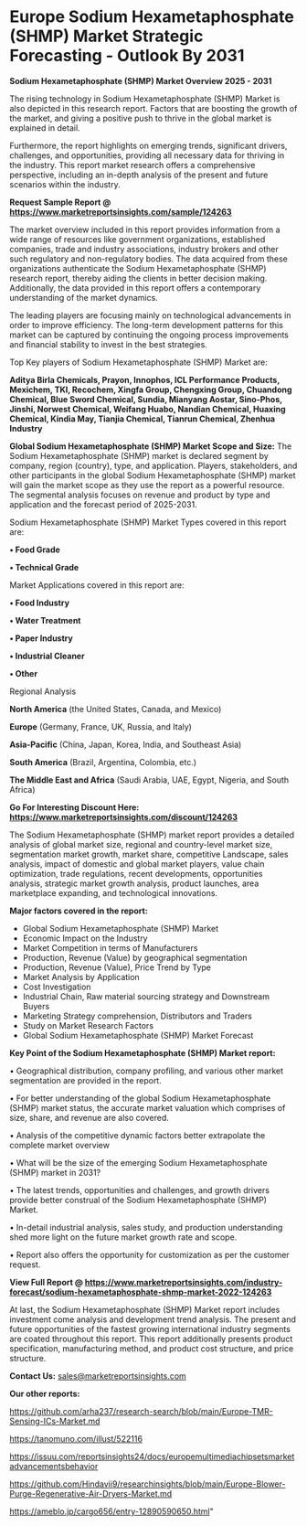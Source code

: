 # Europe Sodium Hexametaphosphate (SHMP) Market Strategic Forecasting - Outlook By 2031

<Strong> Sodium Hexametaphosphate (SHMP) Market Overview 2025 - 2031</strong>

The rising technology in Sodium Hexametaphosphate (SHMP) Market is also depicted in this research report. Factors that are boosting the growth of the market, and giving a positive push to thrive in the global market is explained in detail.

Furthermore, the report highlights on emerging trends, significant drivers, challenges, and opportunities, providing all necessary data for thriving in the industry. This report market research offers a comprehensive perspective, including an in-depth analysis of the present and future scenarios within the industry.

<strong>Request Sample Report @ <a href=https://www.marketreportsinsights.com/sample/124263>https://www.marketreportsinsights.com/sample/124263</a></strong>

The market overview included in this report provides information from a wide range of resources like government organizations, established companies, trade and industry associations, industry brokers and other such regulatory and non-regulatory bodies. The data acquired from these organizations authenticate the Sodium Hexametaphosphate (SHMP) research report, thereby aiding the clients in better decision making. Additionally, the data provided in this report offers a contemporary understanding of the market dynamics.

The leading players are focusing mainly on technological advancements in order to improve efficiency. The long-term development patterns for this market can be captured by continuing the ongoing process improvements and financial stability to invest in the best strategies.

Top Key players of Sodium Hexametaphosphate (SHMP) Market are:

<strong>Aditya Birla Chemicals, Prayon, Innophos, ICL Performance Products, Mexichem, TKI, Recochem, Xingfa Group, Chengxing Group, Chuandong Chemical, Blue Sword Chemical, Sundia, Mianyang Aostar, Sino-Phos, Jinshi, Norwest Chemical, Weifang Huabo, Nandian Chemical, Huaxing Chemical, Kindia May, Tianjia Chemical, Tianrun Chemical, Zhenhua Industry</strong>

<strong><b>Global Sodium Hexametaphosphate (SHMP) Market Scope and Size:</b></strong>
The Sodium Hexametaphosphate (SHMP) market is declared segment by company, region (country), type, and application. Players, stakeholders, and other participants in the global Sodium Hexametaphosphate (SHMP) market will gain the market scope as they use the report as a powerful resource. The segmental analysis focuses on revenue and product by type and application and the forecast period of 2025-2031.

Sodium Hexametaphosphate (SHMP) Market Types covered in this report are:

<strong>• Food Grade

• Technical Grade</strong>

Market Applications covered in this report are:

<strong>• Food Industry

• Water Treatment

• Paper Industry

• Industrial Cleaner

• Other</strong> 

Regional Analysis

<strong>North America</strong> (the United States, Canada, and Mexico)

<strong>Europe</strong> (Germany, France, UK, Russia, and Italy)

<strong>Asia-Pacific</strong> (China, Japan, Korea, India, and Southeast Asia)

<strong>South America</strong> (Brazil, Argentina, Colombia, etc.)

<strong>The Middle East and Africa</strong> (Saudi Arabia, UAE, Egypt, Nigeria, and South Africa)

<strong>Go For Interesting Discount Here: <a href=https://www.marketreportsinsights.com/discount/124263>https://www.marketreportsinsights.com/discount/124263</a></strong>

The Sodium Hexametaphosphate (SHMP) market report provides a detailed analysis of global market size, regional and country-level market size, segmentation market growth, market share, competitive Landscape, sales analysis, impact of domestic and global market players, value chain optimization, trade regulations, recent developments, opportunities analysis, strategic market growth analysis, product launches, area marketplace expanding, and technological innovations.

<strong><b>Major factors covered in the report:</b></strong>
<ul>
  <li>Global Sodium Hexametaphosphate (SHMP) Market </li>
  <li>Economic Impact on the Industry</li>
  <li>Market Competition in terms of Manufacturers</li>
  <li>Production, Revenue (Value) by geographical segmentation</li>
  <li>Production, Revenue (Value), Price Trend by Type</li>
  <li>Market Analysis by Application</li>
  <li>Cost Investigation</li>
  <li>Industrial Chain, Raw material sourcing strategy and Downstream Buyers</li>
  <li>Marketing Strategy comprehension, Distributors and Traders</li>
  <li>Study on Market Research Factors</li>
  <li>Global Sodium Hexametaphosphate (SHMP) Market Forecast</li>
</ul>

<strong><b>Key Point of the Sodium Hexametaphosphate (SHMP) Market report:</b></strong>

• Geographical distribution, company profiling, and various other market segmentation are provided in the report.

• For better understanding of the global Sodium Hexametaphosphate (SHMP) market status, the accurate market valuation which comprises of size, share, and revenue are also covered.

• Analysis of the competitive dynamic factors better extrapolate the complete market overview

• What will be the size of the emerging Sodium Hexametaphosphate (SHMP) market in 2031?

• The latest trends, opportunities and challenges, and growth drivers provide better construal of the Sodium Hexametaphosphate (SHMP) Market.

• In-detail industrial analysis, sales study, and production understanding shed more light on the future market growth rate and scope.

• Report also offers the opportunity for customization as per the customer request.

<strong><b>View Full Report @ <a href=https://www.marketreportsinsights.com/industry-forecast/sodium-hexametaphosphate-shmp-market-2022-124263>https://www.marketreportsinsights.com/industry-forecast/sodium-hexametaphosphate-shmp-market-2022-124263</a></b></strong>


At last, the Sodium Hexametaphosphate (SHMP) Market report includes investment come analysis and development trend analysis. The present and future opportunities of the fastest growing international industry segments are coated throughout this report. This report additionally presents product specification, manufacturing method, and product cost structure, and price structure.

<strong>Contact Us:</strong>
sales@marketreportsinsights.com

<strong>Our other reports:</strong>

<a href=https://github.com/arha237/research-search/blob/main/Europe-TMR-Sensing-ICs-Market.md>https://github.com/arha237/research-search/blob/main/Europe-TMR-Sensing-ICs-Market.md</a>

<a href=https://tanomuno.com/illust/522116>https://tanomuno.com/illust/522116</a>

<a href=https://issuu.com/reportsinsights24/docs/europemultimediachipsetsmarketadvancementsbehavior>https://issuu.com/reportsinsights24/docs/europemultimediachipsetsmarketadvancementsbehavior</a>

<a href=https://github.com/Hindavii9/researchinsights/blob/main/Europe-Blower-Purge-Regenerative-Air-Dryers-Market.md>https://github.com/Hindavii9/researchinsights/blob/main/Europe-Blower-Purge-Regenerative-Air-Dryers-Market.md</a>

<a href=https://ameblo.jp/cargo656/entry-12890590650.html>https://ameblo.jp/cargo656/entry-12890590650.html</a>"
